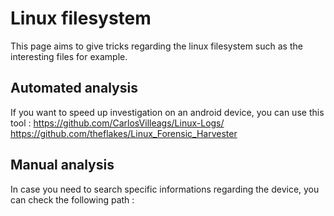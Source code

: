 # Linux filesystem
This page aims to give tricks regarding the linux filesystem such as the interesting files for example.
## Automated analysis
If you want to speed up investigation on an android device, you can use this tool : 
https://github.com/CarlosVilleags/Linux-Logs/
https://github.com/theflakes/Linux_Forensic_Harvester


## Manual analysis
In case you need to search specific informations regarding the device, you can check the following path :